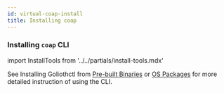 ```yaml
---
id: virtual-coap-install
title: Installing coap
---
```


### Installing `coap` CLI

import InstallTools from '../../partials/install-tools.mdx'

<InstallTools/>

See Installing Goliothctl from [Pre-built Binaries](../golioth-platform-getting-started/platform-install/platform-binaries) or [OS Packages](../golioth-platform-getting-started/platform-install/platform-packages) for more detailed instruction of using the CLI.